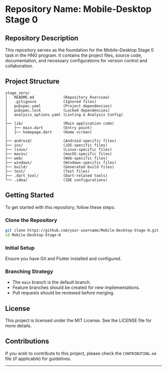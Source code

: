 # Repository Name: Mobile-Desktop Stage 0

## Repository Description

This repository serves as the foundation for the Mobile-Desktop Stage 0 task in the HNG program. It contains the project files, source code, documentation, and necessary configurations for version control and collaboration.

## Project Structure

```
stage_zero/
│   README.md             (Repository Overview)
│   .gitignore            (Ignored files)
│   pubspec.yaml          (Project dependencies)
│   pubspec.lock          (Locked dependencies)
│   analysis_options.yaml (Linting & Analysis Config)
│
├── lib/                  (Main application code)
│   ├── main.dart         (Entry point)
│   ├── homepage.dart     (Home screen)
│
├── android/              (Android-specific files)
├── ios/                  (iOS-specific files)
├── linux/                (Linux-specific files)
├── macos/                (macOS-specific files)
├── web/                  (Web-specific files)
├── windows/              (Windows-specific files)
├── build/                (Generated build files)
├── test/                 (Test files)
├── .dart_tool/           (Dart-related tools)
└── .idea/                (IDE configurations)
```

## Getting Started

To get started with this repository, follow these steps:

### Clone the Repository

```sh
git clone https://github.com/your-username/Mobile-Desktop-Stage-0.git
cd Mobile-Desktop-Stage-0
```

### Initial Setup

Ensure you have Git and Flutter installed and configured.

### Branching Strategy

- The `main` branch is the default branch.
- Feature branches should be created for new implementations.
- Pull requests should be reviewed before merging.

## License

This project is licensed under the MIT License. See the LICENSE file for more details.

## Contributions

If you wish to contribute to this project, please check the `CONTRIBUTING.md` file (if applicable) for guidelines.

---
